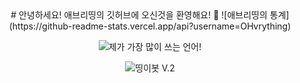 <center># 안녕하세요! 애브리띵의 깃허브에 오신것을 환영해요! 👋
![애브리띵의 통계](https://github-readme-stats.vercel.app/api?username=OHvrything)

![제가 가장 많이 쓰는 언어!](https://github-readme-stats.vercel.app/api/top-langs/?username=OHvrything&layout=compact)

![띵이봇 V.2](https://github-readme-stats.vercel.app/api/pin/?username=OHvrything&repo=thingebotV2)</center>
